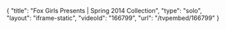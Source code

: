 {
    "title": "Fox Girls Presents | Spring 2014 Collection",
    "type": "solo",
    "layout": "iframe-static",
    "videoId": "166799",
    "url": "\/tvpembed\/166799"
}